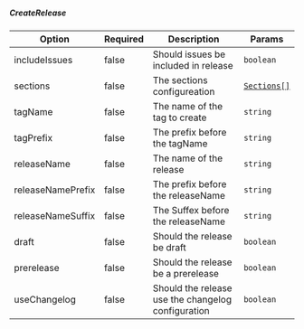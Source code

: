 <!-- @format -->

##### CreateRelease

| Option            | Required | Description                                        | Params                    |
| ----------------- | -------- | -------------------------------------------------- | ------------------------- |
| includeIssues     | false    | Should issues be included in release               | `boolean`                 |
| sections          | false    | The sections configureation                        | [`Sections[]`](#sections) |
| tagName           | false    | The name of the tag to create                      | `string`                  |
| tagPrefix         | false    | The prefix before the tagName                      | `string`                  |
| releaseName       | false    | The name of the release                            | `string`                  |
| releaseNamePrefix | false    | The prefix before the releaseName                  | `string`                  |
| releaseNameSuffix | false    | The Suffex before the releaseName                  | `string`                  |
| draft             | false    | Should the release be draft                        | `boolean`                 |
| prerelease        | false    | Should the release be a prerelease                 | `boolean`                 |
| useChangelog      | false    | Should the release use the changelog configuration | `boolean`                 |
